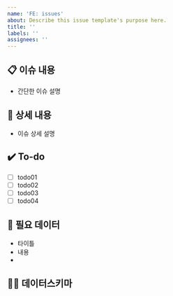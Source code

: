 ```yaml
---
name: 'FE: issues'
about: Describe this issue template's purpose here.
title: ''
labels: ''
assignees: ''
---
```


## 📋 이슈 내용

- 간단한 이슈 설명

## 📝 상세 내용

- 이슈 상세 설명

## ✔️ To-do

- [ ] todo01
- [ ] todo02
- [ ] todo03
- [ ] todo04

## 🤔 필요 데이터

- 타이틀
- 내용
-

## ✍🏻 데이터스키마

```

```
